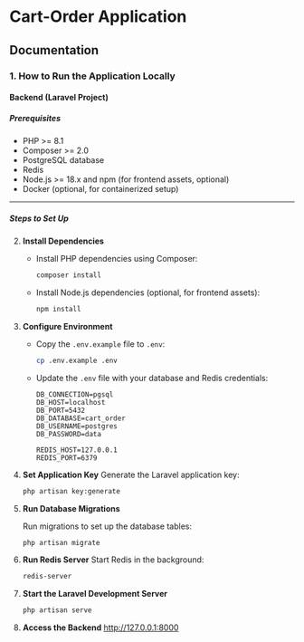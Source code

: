 # **Cart-Order Application**

## **Documentation**

### **1. How to Run the Application Locally**

#### **Backend (Laravel Project)**

##### **Prerequisites**
- PHP >= 8.1
- Composer >= 2.0
- PostgreSQL database
- Redis
- Node.js >= 18.x and npm (for frontend assets, optional)
- Docker (optional, for containerized setup)

---

##### **Steps to Set Up**

2. **Install Dependencies**
   - Install PHP dependencies using Composer:
     ```bash
     composer install
     ```
   - Install Node.js dependencies (optional, for frontend assets):
     ```bash
     npm install
     ```

3. **Configure Environment**
   - Copy the `.env.example` file to `.env`:
     ```bash
     cp .env.example .env
     ```
   - Update the `.env` file with your database and Redis credentials:
     ```dotenv
     DB_CONNECTION=pgsql
     DB_HOST=localhost
     DB_PORT=5432
     DB_DATABASE=cart_order
     DB_USERNAME=postgres
     DB_PASSWORD=data

     REDIS_HOST=127.0.0.1
     REDIS_PORT=6379
     ```

4. **Set Application Key**
   Generate the Laravel application key:
   ```bash
   php artisan key:generate

5. **Run Database Migrations**

   Run migrations to set up the database tables:
   ```bash
   php artisan migrate

6. **Run Redis Server**
    Start Redis in the background:
    ```bash
    redis-server

7. **Start the Laravel Development Server**
    ```bash
    php artisan serve

8. **Access the Backend**
    http://127.0.0.1:8000
